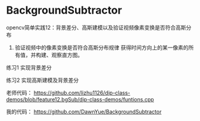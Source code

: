 # BackgroundSubtractor
opencv简单实践12：背景差分、高斯建模以及验证视频像素变换是否符合高斯分布


1. 验证视频中的像素变换是否符合高斯分布规律
获得时间方向上的某一像素的所有值，并构建、观察直方图。

练习1
实现背景差分

练习2
实现高斯建模及背景差分

老师代码：
https://github.com/lizhu1126/dip-class-demos/blob/feature12.bgSub/dip-class-demos/funtions.cpp

我的代码：
https://github.com/DawnYue/BackgroundSubtractor
